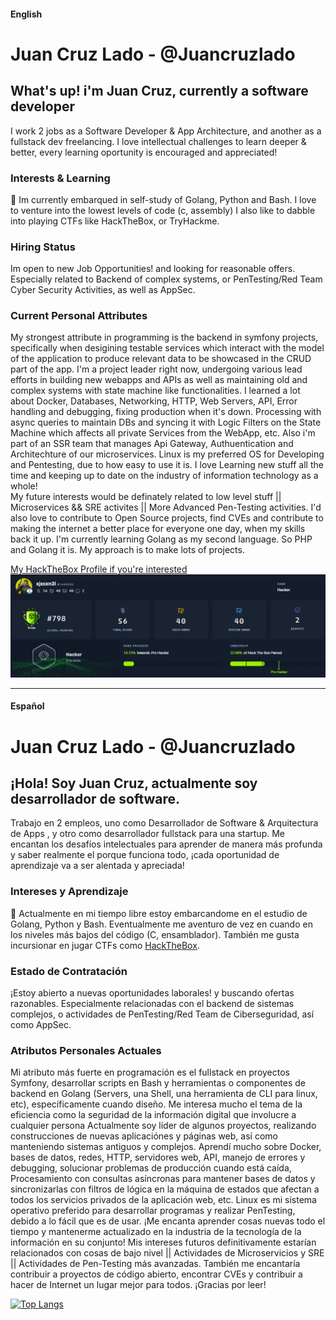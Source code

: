 #### English

# Juan Cruz Lado - @Juancruzlado

## What's up! i'm Juan Cruz, currently a software developer 

I work 2 jobs as a Software Developer & App Architecture, and another as a fullstack dev freelancing. 
I love intellectual challenges to learn deeper & better, every learning oportunity is encouraged and appreciated!

### Interests & Learning

:seedling: Im currently embarqued in self-study of Golang, Python and Bash.
I love to venture into the lowest levels of code (c, assembly)
I also like to dabble into playing CTFs like HackTheBox, or TryHackme. 

### Hiring Status
Im open to new Job Opportunities! and looking for reasonable offers. Especially related to Backend of complex systems, or PenTesting/Red Team Cyber Security Activities, as well as AppSec.

### Current Personal Attributes 

My strongest attribute in programming is the backend in symfony projects, specifically when desigining testable services which interact with the model of the application to produce relevant data to be showcased in the CRUD part of the app. 
I'm a project leader right now, undergoing various lead efforts in building new webapps and APIs as well as maintaining old and complex systems with state machine like functionalities. I learned a lot about Docker, Databases, Networking, HTTP, Web Servers, API, Error handling and debugging, fixing production when it's down. Processing with async queries to maintain DBs and syncing it with Logic Filters on the State Machine which affects all private Services from the WebApp, etc. 
Also i'm part of an SSR team that manages Api Gateway, Authuentication and Architechture of our microservices. 
Linux is my preferred OS for Developing and Pentesting, due to how easy to use it is. I love Learning new stuff all the time and keeping up to date on the industry of information technology as a whole!  
My future interests would be definately related to low level stuff || Microservices && SRE activites || More Advanced Pen-Testing activities.
I'd also love to contribute to Open Source projects, find CVEs and contribute to making the internet a better place for everyone one day, when my skills back it up. 
I'm currently learning Golang as my second language. So PHP and Golang it is. My approach is to make lots of projects.

 [My HackTheBox Profile if you're interested](https://app.hackthebox.com/users/1449292)
![alt text](Screenshot.png)

-----------------------------------------------------------------


#### Español

# Juan Cruz Lado - @Juancruzlado

## ¡Hola! Soy Juan Cruz, actualmente soy desarrollador de software.

Trabajo en 2 empleos, uno como Desarrollador de Software & Arquitectura de Apps , y otro como desarrollador fullstack para una startup. 
Me encantan los desafíos intelectuales para aprender  de manera más profunda y saber realmente el porque funciona todo, ¡cada oportunidad de aprendizaje va a ser alentada y apreciada!

### Intereses y Aprendizaje

:seedling: Actualmente en mi tiempo libre estoy embarcandome en el estudio de Golang, Python y Bash. Eventualmente me aventuro de vez en cuando en los niveles más bajos del código (C, ensamblador). También me gusta incursionar en jugar CTFs como [HackTheBox](https://app.hackthebox.com/users/1449292).

### Estado de Contratación

¡Estoy abierto a nuevas oportunidades laborales! y buscando ofertas razonables. Especialmente relacionadas con el backend de sistemas complejos, o actividades de PenTesting/Red Team de Ciberseguridad, así como AppSec.

### Atributos Personales Actuales

Mi atributo más fuerte en programación es el fullstack en proyectos Symfony, desarrollar scripts en Bash y herramientas o componentes de backend en Golang (Servers, una Shell, una herramienta de CLI para linux, etc), específicamente cuando diseño. Me interesa mucho el tema de la eficiencia como la seguridad de la información digital que involucre a cualquier persona Actualmente soy líder de algunos proyectos, realizando construcciones de nuevas aplicaciónes y páginas web, así como manteniendo sistemas antiguos y complejos. Aprendí mucho sobre Docker, bases de datos, redes, HTTP, servidores web, API, manejo de errores y debugging, solucionar problemas de producción cuando está caída, Procesamiento con consultas asíncronas para mantener bases de datos y sincronizarlas con filtros de lógica en la máquina de estados que afectan a todos los servicios privados de la aplicación web, etc. 
Linux es mi sistema operativo preferido para desarrollar programas y realizar PenTesting, debido a lo fácil que es de usar. ¡Me encanta aprender cosas nuevas todo el tiempo y mantenerme actualizado en la industria de la tecnología de la información en su conjunto! Mis intereses futuros definitivamente estarían relacionados con cosas de bajo nivel || Actividades de Microservicios y SRE || Actividades de Pen-Testing más avanzadas. También me encantaría contribuir a proyectos de código abierto, encontrar CVEs y contribuir a hacer de Internet un lugar mejor para todos. ¡Gracias por leer! 

[![Top Langs](https://github-readme-stats.vercel.app/api/top-langs/?username=Juancruzlado)](https://github.com/Juancruzlado/github-readme-stats)
